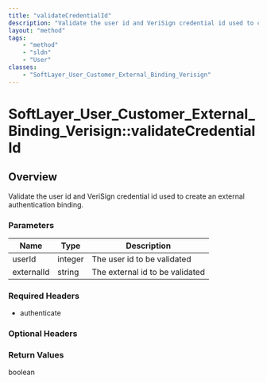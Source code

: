 ```yaml
---
title: "validateCredentialId"
description: "Validate the user id and VeriSign credential id used to create an external authentication binding."
layout: "method"
tags:
    - "method"
    - "sldn"
    - "User"
classes:
    - "SoftLayer_User_Customer_External_Binding_Verisign"
---
```

# SoftLayer_User_Customer_External_Binding_Verisign::validateCredentialId
## Overview 
Validate the user id and VeriSign credential id used to create an external authentication binding. 

### Parameters 
|Name | Type | Description |
| --- | --- | --- |
|userId| integer| The user id to be validated|
|externalId| string| The external id to be validated|


### Required Headers
* authenticate

### Optional Headers

### Return Values
boolean

